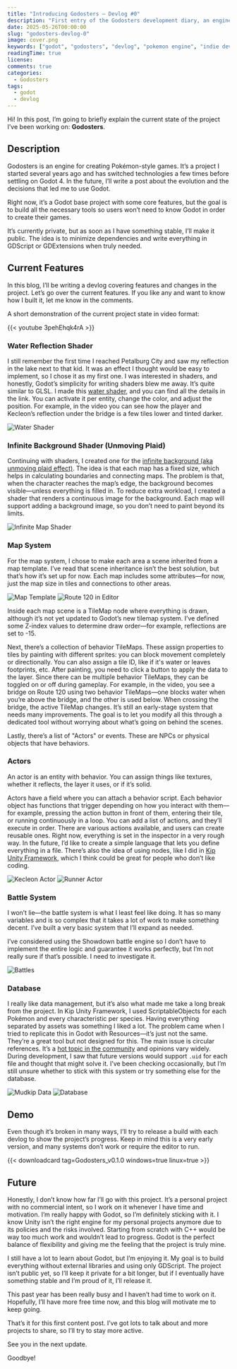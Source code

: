 ```yaml
---
title: "Introducing Godosters – Devlog #0"
description: "First entry of the Godosters development diary, an engine for creating Pokémon-style games in Godot. In this post, I review the current state of the project, its features, and where I want to take it."
date: 2025-05-26T00:00:00
slug: "godosters-devlog-0"
image: cover.png
keywords: ["godot", "godosters", "devlog", "pokemon engine", "indie dev"]
readingTime: true
license:
comments: true
categories:
  - Godosters
tags:
  - godot
  - devlog
---
```


Hi! In this post, I’m going to briefly explain the current state of the project I’ve been working on: **Godosters**.

## Description

Godosters is an engine for creating Pokémon-style games. It’s a project I started several years ago and has switched technologies a few times before settling on Godot 4. In the future, I’ll write a post about the evolution and the decisions that led me to use Godot.

Right now, it’s a Godot base project with some core features, but the goal is to build all the necessary tools so users won’t need to know Godot in order to create their games.

It’s currently private, but as soon as I have something stable, I’ll make it public. The idea is to minimize dependencies and write everything in GDScript or GDExtensions when truly needed.

## Current Features

In this blog, I’ll be writing a devlog covering features and changes in the project. Let’s go over the current features. If you like any and want to know how I built it, let me know in the comments.

A short demonstration of the current project state in video format:

{{< youtube 3pehEhqk4rA >}}

### Water Reflection Shader

I still remember the first time I reached Petalburg City and saw my reflection in the lake next to that kid. It was an effect I thought would be easy to implement, so I chose it as my first one. I was interested in shaders, and honestly, Godot’s simplicity for writing shaders blew me away. It’s quite similar to GLSL. I made this [water shader](https://godotshaders.com/shader/sprite-water-reflection-pixel-art/), and you can find all the details in the link. You can activate it per entity, change the color, and adjust the position. For example, in the video you can see how the player and Kecleon’s reflection under the bridge is a few tiles lower and tinted darker.

![Water Shader](water-shader.gif)

### Infinite Background Shader (Unmoving Plaid)

Continuing with shaders, I created one for the [infinite background (aka unmoving plaid effect)](https://godotshaders.com/shader/infinite-sprite/). The idea is that each map has a fixed size, which helps in calculating boundaries and connecting maps. The problem is that, when the character reaches the map’s edge, the background becomes visible—unless everything is filled in. To reduce extra workload, I created a shader that renders a continuous image for the background. Each map will support adding a background image, so you don’t need to paint beyond its limits.

![Infinite Map Shader](infinite-map.gif)

### Map System

For the map system, I chose to make each area a scene inherited from a map template. I’ve read that scene inheritance isn’t the best solution, but that’s how it’s set up for now. Each map includes some attributes—for now, just the map size in tiles and connections to other areas.

![Map Template](MapTemplate.png) ![Route 120 in Editor](Route120Editor.png)

Inside each map scene is a TileMap node where everything is drawn, although it’s not yet updated to Godot’s new tilemap system. I’ve defined some Z-index values to determine draw order—for example, reflections are set to -15.

Next, there’s a collection of behavior TileMaps. These assign properties to tiles by painting with different sprites: you can block movement completely or directionally. You can also assign a tile ID, like if it's water or leaves footprints, etc. After painting, you need to click a button to apply the data to the layer. Since there can be multiple behavior TileMaps, they can be toggled on or off during gameplay. For example, in the video, you see a bridge on Route 120 using two behavior TileMaps—one blocks water when you’re above the bridge, and the other is used below. When crossing the bridge, the active TileMap changes. It’s still an early-stage system that needs many improvements. The goal is to let you modify all this through a dedicated tool without worrying about what’s going on behind the scenes.

Lastly, there’s a list of "Actors" or events. These are NPCs or physical objects that have behaviors.

### Actors

An actor is an entity with behavior. You can assign things like textures, whether it reflects, the layer it uses, or if it’s solid.

Actors have a field where you can attach a behavior script. Each behavior object has functions that trigger depending on how you interact with them—for example, pressing the action button in front of them, entering their tile, or running continuously in a loop. You can add a list of actions, and they’ll execute in order. There are various actions available, and users can create reusable ones. Right now, everything is set in the inspector in a very rough way. In the future, I’d like to create a simple language that lets you define everything in a file. There’s also the idea of using nodes, like I did in [Kip Unity Framework](https://youtu.be/_zOz2Mj4AMI?si=Zeix66XkwtTjLc9d), which I think could be great for people who don’t like coding.

![Kecleon Actor](ActorKecleon.png) ![Runner Actor](ActorRunner.png)

### Battle System

I won’t lie—the battle system is what I least feel like doing. It has so many variables and is so complex that it takes a lot of work to make something decent. I’ve built a very basic system that I’ll expand as needed.

I’ve considered using the Showdown battle engine so I don’t have to implement the entire logic and guarantee it works perfectly, but I’m not really sure if that’s possible. I need to investigate it.

![Battles](BattleSystem.png)

### Database

I really like data management, but it’s also what made me take a long break from the project. In Kip Unity Framework, I used ScriptableObjects for each Pokémon and every characteristic per species. Having everything separated by assets was something I liked a lot. The problem came when I tried to replicate this in Godot with Resources—it’s just not the same. They’re a great tool but not designed for this. The main issue is circular references. It’s a [hot topic in the community](https://github.com/godotengine/godot-proposals/issues/7363) and opinions vary widely. During development, I saw that future versions would support `.uid` for each file and thought that might solve it. I’ve been checking occasionally, but I’m still unsure whether to stick with this system or try something else for the database.

![Mudkip Data](MudkipProperties.png) ![Database](MonsterDatabase.png)

## Demo

Even though it’s broken in many ways, I’ll try to release a build with each devlog to show the project’s progress. Keep in mind this is a very early version, and many systems don’t work or require the editor to run.

{{< downloadcard tag=Godosters_v0.1.0 windows=true linux=true >}}

## Future

Honestly, I don’t know how far I’ll go with this project. It’s a personal project with no commercial intent, so I work on it whenever I have time and motivation. I’m really happy with Godot, so I’m definitely sticking with it. I know Unity isn’t the right engine for my personal projects anymore due to its policies and the risks involved. Starting from scratch with C++ would be way too much work and wouldn’t lead to progress. Godot is the perfect balance of flexibility and giving me the feeling that the project is truly mine.

I still have a lot to learn about Godot, but I’m enjoying it. My goal is to build everything without external libraries and using only GDScript. The project isn’t public yet, so I’ll keep it private for a bit longer, but if I eventually have something stable and I’m proud of it, I’ll release it.

This past year has been really busy and I haven’t had time to work on it. Hopefully, I’ll have more free time now, and this blog will motivate me to keep going.

That’s it for this first content post. I’ve got lots to talk about and more projects to share, so I’ll try to stay more active.

See you in the next update.

Goodbye!
